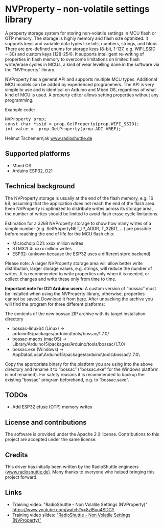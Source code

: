 # NVProperty – non-volatile settings library

A property storage system for storing non-volatile settings in MCU flash or OTP memory. The storage is highly memory and flash size optmized. It supports keys and variable data types like bits, numbers, strings, and blobs. There are pre-defined enums for storage keys (8-bit, 1-127, e.g. WIFI_SSID = 30) and custom keys (128-254). It supports intelligent re-writing of properties in flash memory to overcome limitations on limited flash write/erase cycles in MCUs, a kind of wear levelling done in the software via the “NVProperty” library.

NVProperty has a general API  and supports multiple MCU types. Additional MCU models can be added by experienced programmers. The API is very simple to use and is identical on Arduino and Mbed OS, regardless of what kind of MCU is used. A property editor allows setting properties without any programming.

Example code:
<pre>
NVProperty prop;
const char *ssid = prop.GetProperty(prop.WIFI_SSID);
int value =  prop.GetProperty(prop.ADC_VREF);
</pre>

Helmut Tschemernjak
www.radioshuttle.de

## Supported platforms
- Mbed OS
- Arduino ESP32, D21

## Technical background
The NVProperty storage is usually at the end of the flash memory, e.g. 16 kB, assuming that the application does not reach the end of the flash area. Even NVProperty is optimized to distribute writes across its storage area, the number of writes should be limited to avoid flash erase cycle limitations.

Estimation for a 32kB NVProperty storage to show how many writes of a simple number (e.g. SetPropertyNET_IP_ADDR, T_32BIT, ...) are possible before reaching the end of life for the MCU flash chip:

- Microchoip D21:	xxxx million writes
- STM32L4:		xxxx million writes
- ESP32: 		(unkown because the ESP32 uses a different store backend) 

Please note: A larger NVProperty storage area will allow better write distribution, larger storage values, e.g. strings, will reduce the number of writes. It is recommended to write properties only when it is needed, or collect changes and write these only from time to time.

__Important note for D21 Arduino users:__ A custom version of “bossac” must be installed when using the NVProperty library, otherwise, properties cannot be saved. Download it from [here](https://www.radioshuttle.de/wp-content/uploads/2018/10/BOSSAC.zip).
After unpacking the archive you will find the program for three different platforms:

The contents of the new bossac ZIP archive with its target installation directory
- bossac-linux64 (Linux) -> arduino15/packages/arduino/tools/bossac/1.7.0/
- bossac-macos (macOS) ->	Library/Arduino15/packages/Arduino/tools/bossac/1.7.0/
- bossac.exe (Windows) -> AppData\Local\Arduino15\packages\arduino\tools\bossac\1.7.0\

Copy the appropriate binary for the platform you are using into the above directory and rename it to “bossac” (“bossac.exe” for the Windows platform is not renamed). For safety reasons it is recommended to backup the existing “bossac” program beforehand, e.g. to “bossac.save”.


## TODOs
- Add ESP32 efuse (OTP) memory writes

## License and contributions

The software is provided under the Apache 2.0 license. Contributions to this project are accepted under the same license.

##  Credits
This driver has initially been written by the RadioShuttle engineers (www.radioshuttle.de). Many thanks to everyone who helped bringing this project forward.

##  Links
- Training video: "RadioShuttle - Non Volatile Settings (NVProperty)" https://www.youtube.com/watch?v=8zlBuu4SDGY
- Training video slides:  ["RadioShuttle - Non Volatile Settings (NVProperty)"](docs/NVProperties-Training-Video-Slides.pdf) 

